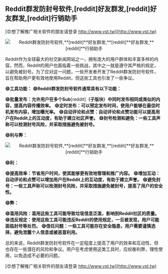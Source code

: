 ## **Reddit群发防封号软件,**[reddit]**好友群发,**[reddit]**好友群发,**[reddit]**行销助手**

[😍想了解推广相关软件的朋友请登录 http://www.vst.tw](http://www.vst.tw)

 <center><img src="https://vst.tw/MP4/tuiguang/png/4.png" alt="Reddit群发防封号软件,**[reddit]**好友群发,**[reddit]**好友群发,**[reddit]**行销助手"></center>

Reddit作为全球最大的社交新闻网站之一，拥有庞大的用户群体和丰富多样的内容。然而，Reddit的用户也面临着一些挑战，其中之一就是遵守其严格的规定，以避免被封号。为了应对这一问题，一些开发者开发了Reddit群发防封号软件，旨在帮助用户更有效地使用Reddit，但这些工具也引发了一些争议。

**😄工具功能：**
**😄Reddit群发防封号软件通常具有以下功能：**

**😄批量发布：允许用户在多个Sub**[reddit]**（子版块）中同时发布相同或类似的内容，提高内容传播效率。**
**😄定时发布：可以预定发布时间，使用户能够在最佳时机发布内容，增加曝光率。**
**😄自动评论和点赞：自动评论和点赞功能可以提高用户在Reddit上的互动度，有助于建立社区声誉。**
**😄封号检测和避免：一些工具声称可以检测封号风险，并采取措施避免被封号。**

**😄利与弊：**

 <center><img src="https://vst.tw/MP4/tuiguang/png/4.png" alt="Reddit群发防封号软件,**[reddit]**好友群发,**[reddit]**好友群发,**[reddit]**行销助手"></center>

**😄利：**

**😄提高效率：节省用户时间，使其能够更有效地管理和推广内容。**
**😄增加互动：自动评论和点赞可以增加用户在Reddit上的互动度，有助于建立声誉。**
**😄避免封号：一些工具声称可以检测封号风险，并采取措施避免被封号，提高了用户的安全性。**

**😄弊：**

**😄滥用风险：滥用这些工具可能导致垃圾信息泛滥，影响到Reddit社区的质量。**
**😄违反规定：使用这些工具可能违反Reddit的使用规定，一旦被发现，用户可能面临封号等处罚。**
**😄信任问题：一些工具可能存在安全隐患，用户需要谨慎选择，避免泄露个人信息或被恶意利用。**

总的来说，Reddit群发防封号软件在一定程度上提高了用户的效率和互动性，但也存在一些潜在的风险和争议。用户在考虑使用这类工具时，应权衡利弊，理性使用，以免造成不必要的问题。

[😍想了解推广相关软件的朋友请登录 http://www.vst.tw](http://www.vst.tw)



